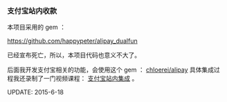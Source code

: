 
### 支付宝站内收款

本项目采用的 gem ：

<https://github.com/happypeter/alipay_dualfun>

已经宣布死亡，所以，本项目代码也意义不大了。

后面我开发支付宝相关的功能，会使用这个 gem ： [chloerei/alipay](https://github.com/chloerei/alipay) 
具体集成过程我还录制了一门视频课程： [支付宝站内集成](http://haoqicat.com/happypeter/zhi-fu-bao-shou-kuan-ji-cheng/) 。

UPDATE: 2015-6-18
